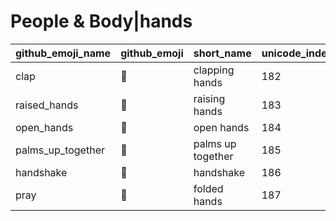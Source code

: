 # People & Body|hands

|github_emoji_name|github_emoji|short_name|unicode_index|
|---|---|---|---|
|clap|:clap:|clapping hands|182|
|raised_hands|:raised_hands:|raising hands|183|
|open_hands|:open_hands:|open hands|184|
|palms_up_together|:palms_up_together:|palms up together|185|
|handshake|:handshake:|handshake|186|
|pray|:pray:|folded hands|187|
